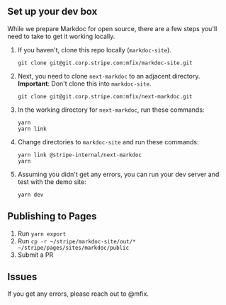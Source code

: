 ## Set up your dev box

While we prepare Markdoc for open source, there are a few steps you'll need to take to get it working locally. 

1. If you haven't, clone this repo locally (`markdoc-site`).
   ```
   git clone git@git.corp.stripe.com:mfix/markdoc-site.git
   ```
2. Next, you need to clone `next-markdoc` to an adjacent directory. **Important**: Don't clone this into `markdoc-site`.
   ```
   git clone git@git.corp.stripe.com:mfix/next-markdoc.git
   ```
3. In the working directory for `next-markdoc`, run these commands:
   ```
   yarn
   yarn link
   ```
4. Change directories to `markdoc-site` and run these commands: 
   ```
   yarn link @stripe-internal/next-markdoc
   yarn
   ```
5. Assuming you didn't get any errors, you can run your dev server and test with the demo site:
   ```
   yarn dev
   ```

## Publishing to Pages

1. Run `yarn export`
2. Run `cp -r ~/stripe/markdoc-site/out/* ~/stripe/pages/sites/markdoc/public`
3. Submit a PR

## Issues

If you get any errors, please reach out to @mfix.
